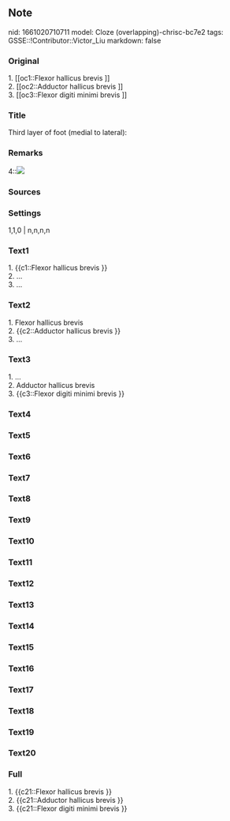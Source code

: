 ## Note
nid: 1661020710711
model: Cloze (overlapping)-chrisc-bc7e2
tags: GSSE::!Contributor::Victor_Liu
markdown: false

### Original
<div>
  1. [[oc1::Flexor hallicus brevis ]]
</div>
<div>
  2. [[oc2::Adductor hallicus brevis ]]
</div>
<div>
  3. [[oc3::Flexor digiti minimi brevis ]]
</div>

### Title
Third layer of foot (medial to lateral):

### Remarks
4::<img src="paste-dad138f7bc173a8debfaff0c332a02cca6855be1.jpg">

### Sources


### Settings
1,1,0 | n,n,n,n

### Text1
<div>
  1. {{c1::Flexor hallicus brevis }}
</div>
<div>
  2. ...
</div>
<div>
  3. ...
</div>

### Text2
<div>
  1. Flexor hallicus brevis
</div>
<div>
  2. {{c2::Adductor hallicus brevis }}
</div>
<div>
  3. ...
</div>

### Text3
<div>
  1. ...
</div>
<div>
  2. Adductor hallicus brevis
</div>
<div>
  3. {{c3::Flexor digiti minimi brevis }}
</div>

### Text4


### Text5


### Text6


### Text7


### Text8


### Text9


### Text10


### Text11


### Text12


### Text13


### Text14


### Text15


### Text16


### Text17


### Text18


### Text19


### Text20


### Full
<div>
  1. {{c21::Flexor hallicus brevis }}
</div>
<div>
  2. {{c21::Adductor hallicus brevis }}
</div>
<div>
  3. {{c21::Flexor digiti minimi brevis }}
</div>
